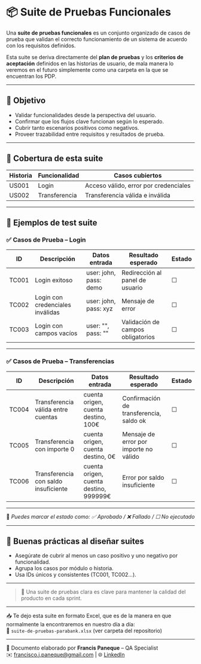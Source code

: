 # 📦 Suite de Pruebas Funcionales

Una **suite de pruebas funcionales** es un conjunto organizado de casos de prueba que validan el correcto funcionamiento de un sistema de acuerdo con los requisitos definidos.

Esta suite se deriva directamente del **plan de pruebas** y los **criterios de aceptación** definidos en las historias de usuario, de mala manera lo veremos en el futuro simplemente como una carpeta en la que se encuentran los PDP.

---

## 🎯 Objetivo

- Validar funcionalidades desde la perspectiva del usuario.  
- Confirmar que los flujos clave funcionan según lo esperado.  
- Cubrir tanto escenarios positivos como negativos.  
- Proveer trazabilidad entre requisitos y resultados de prueba.

---

## 🧩 Cobertura de esta suite

| Historia | Funcionalidad | Casos cubiertos                        |
|----------|----------------|----------------------------------------|
| US001    | Login           | Acceso válido, error por credenciales |
| US002    | Transferencia   | Transferencia válida e inválida       |

---
## 📌 Ejemplos de test suite
### ✅ Casos de Prueba – Login

| ID       | Descripción                           | Datos entrada             | Resultado esperado                          | Estado |
|----------|----------------------------------------|---------------------------|----------------------------------------------|--------|
| TC001    | Login exitoso                          | user: john, pass: demo    | Redirección al panel de usuario              | ☐      |
| TC002    | Login con credenciales inválidas       | user: john, pass: xyz     | Mensaje de error                             | ☐      |
| TC003    | Login con campos vacíos                | user: "", pass: ""        | Validación de campos obligatorios            | ☐      |

---

### ✅ Casos de Prueba – Transferencias

| ID       | Descripción                                    | Datos entrada                             | Resultado esperado                          | Estado |
|----------|------------------------------------------------|--------------------------------------------|----------------------------------------------|--------|
| TC004    | Transferencia válida entre cuentas             | cuenta origen, cuenta destino, 100€        | Confirmación de transferencia, saldo ok      | ☐      |
| TC005    | Transferencia con importe 0                    | cuenta origen, cuenta destino, 0€          | Mensaje de error por importe no válido       | ☐      |
| TC006    | Transferencia con saldo insuficiente           | cuenta origen, cuenta destino, 999999€     | Error por saldo insuficiente                 | ☐      |

---

📌 *Puedes marcar el estado como: ✅ Aprobado / ❌ Fallado / ☐ No ejecutado*

---

## 🧪 Buenas prácticas al diseñar suites

- Asegúrate de cubrir al menos un caso positivo y uno negativo por funcionalidad.  
- Agrupa los casos por módulo o historia.  
- Usa IDs únicos y consistentes (TC001, TC002...).  

---

> 💬 Una suite de pruebas clara es clave para mantener la calidad del producto en cada sprint.

---

📥 Te dejo esta suite en formato Excel, que es de la manera en que normalmente la encontraremos en nuestro día a día:  
🧾 `suite-de-pruebas-parabank.xlsx` (ver carpeta del repositorio)

---

📌 Documento elaborado por **Francis Paneque** – QA Specialist  
✉️ francisco.j.paneque@gmail.com | 🌐 [LinkedIn](https://www.linkedin.com/in/francis-paneque-21092a252)
